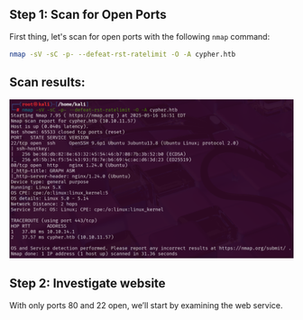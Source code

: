 ## Step 1: Scan for Open Ports

First thing, let's scan for open ports with the following `nmap` command:

```bash
nmap -sV -sC -p- --defeat-rst-ratelimit -O -A cypher.htb
```
## Scan results:
![Nmap port scan](img/image.png)

## Step 2: Investigate website

With only ports 80 and 22 open, we’ll start by examining the web service.

